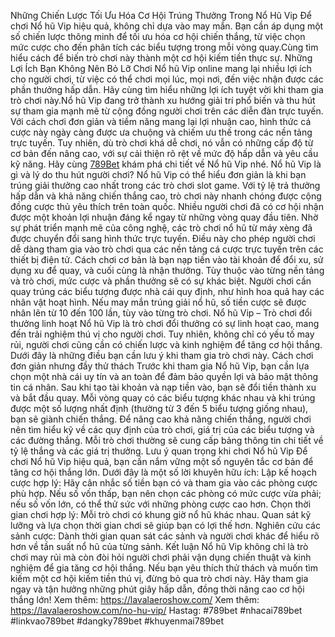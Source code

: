 Những Chiến Lược Tối Ưu Hóa Cơ Hội Trúng Thưởng Trong Nổ Hũ Vip Để chơi Nổ hũ Vip hiệu quả, không chỉ dựa vào may mắn. Bạn cần áp dụng một số chiến lược thông minh để tối ưu hóa cơ hội chiến thắng, từ việc chọn mức cược cho đến phân tích các biểu tượng trong mỗi vòng quay.Cùng tìm hiểu cách để biến trò chơi này thành một cơ hội kiếm tiền thực sự. Những Lợi Ích Bạn Không Nên Bỏ Lỡ Chơi Nổ hũ Vip online mang lại nhiều lợi ích cho người chơi, từ việc có thể chơi mọi lúc, mọi nơi, đến việc nhận được các phần thưởng hấp dẫn. Hãy cùng tìm hiểu những lợi ích tuyệt vời khi tham gia trò chơi này.Nổ hũ Vip đang trở thành xu hướng giải trí phổ biến và thu hút sự tham gia mạnh mẽ từ cộng đồng người chơi trên các diễn đàn trực tuyến. Với cách chơi đơn giản và tiềm năng mang lại lợi nhuận cao, hình thức cá cược này ngày càng được ưa chuộng và chiếm ưu thế trong các nền tảng trực tuyến. Tuy nhiên, dù trò chơi khá dễ chơi, nó vẫn có những cấp độ từ cơ bản đến nâng cao, với sự cải thiện rõ rệt về mức độ hấp dẫn và yêu cầu kỹ năng. Hãy cùng [789Bet](https://lavalaeroshow.com/) khám phá chi tiết về Nổ hũ Vip nhé.
Nổ hũ Vip là gì và lý do thu hút người chơi?
Nổ hũ Vip có thể hiểu đơn giản là khi bạn trúng giải thưởng cao nhất trong các trò chơi slot game. Với tỷ lệ trả thưởng hấp dẫn và khả năng chiến thắng cao, trò chơi này nhanh chóng được cộng đồng cược thủ yêu thích trên toàn quốc. Nhiều người chơi đã có cơ hội nhận được một khoản lợi nhuận đáng kể ngay từ những vòng quay đầu tiên.
Nhờ sự phát triển mạnh mẽ của công nghệ, các trò chơi nổ hũ từ máy xèng đã được chuyển đổi sang hình thức trực tuyến. Điều này cho phép người chơi dễ dàng tham gia vào trò chơi qua các nền tảng cá cược trực tuyến trên các thiết bị điện tử. Cách chơi cơ bản là bạn nạp tiền vào tài khoản để đổi xu, sử dụng xu để quay, và cuối cùng là nhận thưởng.
Tùy thuộc vào từng nền tảng và trò chơi, mức cược và phần thưởng sẽ có sự khác biệt. Người chơi cần quay trúng các biểu tượng được nhà cái quy định, như hình hoa quả hay các nhân vật hoạt hình. Nếu may mắn trúng giải nổ hũ, số tiền cược sẽ được nhân lên từ 10 đến 100 lần, tùy vào từng trò chơi.
Nổ hũ Vip – Trò chơi đổi thưởng linh hoạt
Nổ hũ Vip là trò chơi đổi thưởng có sự linh hoạt cao, mang đến trải nghiệm thú vị cho người chơi. Tuy nhiên, không chỉ có yếu tố may rủi, người chơi cũng cần có chiến lược và kinh nghiệm để tăng cơ hội thắng. Dưới đây là những điều bạn cần lưu ý khi tham gia trò chơi này.
Cách chơi đơn giản nhưng đầy thử thách
Trước khi tham gia Nổ hũ Vip, bạn cần lựa chọn một nhà cái uy tín và an toàn để đảm bảo quyền lợi và bảo mật thông tin cá nhân. Sau khi tạo tài khoản và nạp tiền vào, bạn sẽ đổi tiền thành xu và bắt đầu quay. Mỗi vòng quay có các biểu tượng khác nhau và khi trúng được một số lượng nhất định (thường từ 3 đến 5 biểu tượng giống nhau), bạn sẽ giành chiến thắng.
Để nâng cao khả năng chiến thắng, người chơi nên tìm hiểu kỹ về các quy định của trò chơi, giá trị của các biểu tượng và các đường thắng. Mỗi trò chơi thường sẽ cung cấp bảng thông tin chi tiết về tỷ lệ thắng và các giá trị thưởng.
Lưu ý quan trọng khi chơi Nổ hũ Vip
Để chơi Nổ hũ Vip hiệu quả, bạn cần nắm vững một số nguyên tắc cơ bản để tăng cơ hội thắng lớn. Dưới đây là một số lời khuyên hữu ích:
Lập kế hoạch cược hợp lý: Hãy cân nhắc số tiền bạn có và tham gia vào các phòng cược phù hợp. Nếu số vốn thấp, bạn nên chọn các phòng có mức cược vừa phải; nếu số vốn lớn, có thể thử sức với những phòng cược cao hơn.
Chọn thời gian chơi hợp lý: Mỗi trò chơi có khung giờ nổ hũ khác nhau. Quan sát kỹ lưỡng và lựa chọn thời gian chơi sẽ giúp bạn có lợi thế hơn.
Nghiên cứu các sảnh cược: Dành thời gian quan sát các sảnh và người chơi khác để hiểu rõ hơn về tần suất nổ hũ của từng sảnh.
Kết luận
Nổ hũ Vip không chỉ là trò chơi may rủi mà còn đòi hỏi người chơi phải vận dụng chiến thuật và kinh nghiệm để gia tăng cơ hội thắng. Nếu bạn yêu thích thử thách và muốn tìm kiếm một cơ hội kiếm tiền thú vị, đừng bỏ qua trò chơi này. Hãy tham gia ngay và tận hưởng những phút giây hấp dẫn, đồng thời nâng cao cơ hội thắng lớn!
Xem thêm: https://lavalaeroshow.com/
Xem thêm: https://lavalaeroshow.com/no-hu-vip/
Hastag: #789bet #nhacai789bet #linkvao789bet #dangky789bet #khuyenmai789bet
